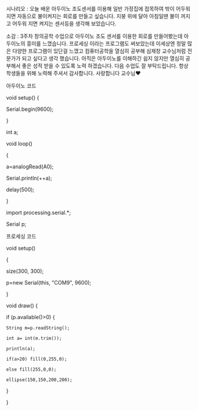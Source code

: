 시나리오 : 오늘 배운 아두이노 조도센서를 이용해 일반 가정집에 접목하여 밖이 어두워지면 자동으로 불이켜지는 회로를 만들고 싶습니다.
지붕 위에 달아 아침일땐 불이
꺼지고 어두워 지면 켜지는 센서등을 생각해 보았습니다.

소감 : 3주차 창의공학 수업으로 아두이노 조도 센서를 이용한 회로를 만들어봤는데 아두이노의 흥미를 느꼈습니다. 
프로세싱 이라는 프로그램도 써보았는데
이세상엔 정말 많은 다양한 프로그램이 있단걸 느꼈고 컴퓨터공학을 열심히 공부해 
심재창 교수님처럼 전문가가 되고 싶다고 생각 했습니다. 
아직은 아두이노를 이해하긴 쉽지 않지만 열심히 공부해서 좋은 성적 받을 수 있도록 노력 하겠습니다. 
다음 수업도 잘 부탁드립니다. 항상 학생들을 위해 노력해 주셔서 감사합니다. 사랑합니다 교수님♥

아두이노 코드

void setup()
{

  Serial.begin(9600);
  
}

int a;

void loop()

{

  a=analogRead(A0);
  
  Serial.println(++a);
  
  delay(500);
  
}

import processing.serial.*;

Serial p;

프로세싱 코드

void setup()

{

  size(300, 300);
  
  p=new Serial(this, "COM9", 9600);
  
}

void draw() {

  if (p.available()>0) {
  
    String m=p.readString();
    
    int a= int(m.trim());
    
    println(a);
    
    if(a>20) fill(0,255,0);
    
    else fill(255,0,0);
    
    ellipse(150,150,200,200);
    
  }
  
}
